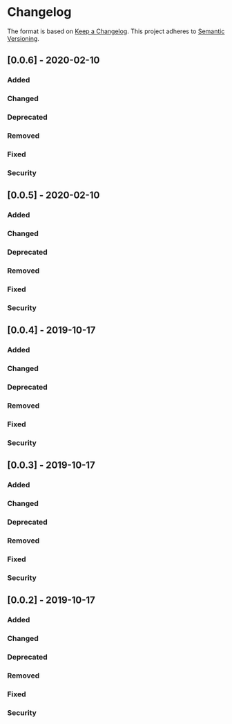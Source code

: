 # Changelog
The format is based on [Keep a Changelog](https://keepachangelog.com/en/1.0.0/).
This project adheres to [Semantic Versioning](https://semver.org/spec/v2.0.0.html).

## [0.0.6] - 2020-02-10

### Added

### Changed

### Deprecated

### Removed

### Fixed

### Security

## [0.0.5] - 2020-02-10

### Added

### Changed

### Deprecated

### Removed

### Fixed

### Security

## [0.0.4] - 2019-10-17

### Added

### Changed

### Deprecated

### Removed

### Fixed

### Security

## [0.0.3] - 2019-10-17

### Added

### Changed

### Deprecated

### Removed

### Fixed

### Security

## [0.0.2] - 2019-10-17

### Added

### Changed

### Deprecated

### Removed

### Fixed

### Security
